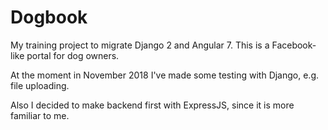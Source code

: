 # Dogbook
My training project to migrate Django 2 and Angular 7. This is a Facebook-like portal for dog owners.

At the moment in November 2018 I've made some testing with Django, e.g. file uploading.

Also I decided to make backend first with ExpressJS, since it is more familiar to me.
